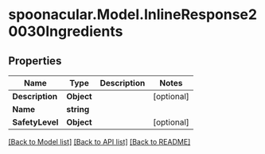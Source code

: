 # spoonacular.Model.InlineResponse20030Ingredients
## Properties

Name | Type | Description | Notes
------------ | ------------- | ------------- | -------------
**Description** | **Object** |  | [optional] 
**Name** | **string** |  | 
**SafetyLevel** | **Object** |  | [optional] 

[[Back to Model list]](../README.md#documentation-for-models) [[Back to API list]](../README.md#documentation-for-api-endpoints) [[Back to README]](../README.md)

